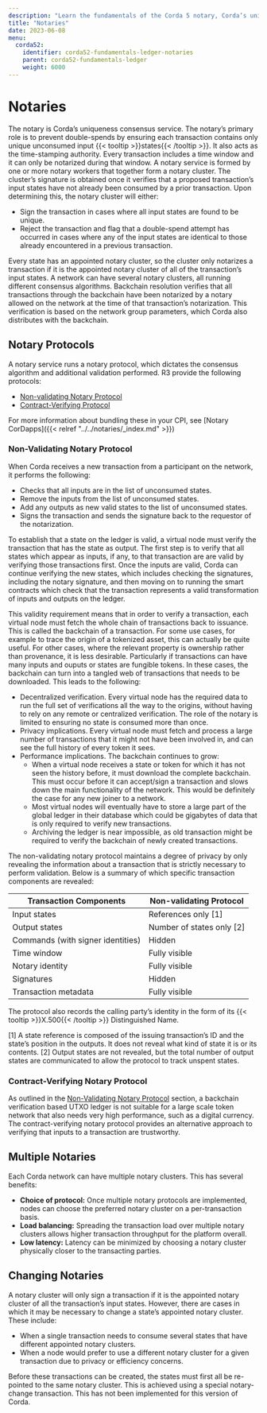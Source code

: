 ```yaml
---
description: "Learn the fundamentals of the Corda 5 notary, Corda’s uniqueness consensus service."
title: "Notaries"
date: 2023-06-08
menu:
  corda52:
    identifier: corda52-fundamentals-ledger-notaries
    parent: corda52-fundamentals-ledger
    weight: 6000
---
```


# Notaries

The notary is Corda’s uniqueness consensus service. The notary’s primary role is to prevent double-spends by ensuring each transaction contains only unique unconsumed input {{< tooltip >}}states{{< /tooltip >}}. It also acts as the time-stamping authority. Every transaction includes a time window and it can only be notarized during that window.
A notary service is formed by one or more notary workers that together form a notary cluster. The cluster’s signature is obtained once it verifies that a proposed transaction’s input states have not already been consumed by a prior transaction. Upon determining this, the notary cluster will either:

* Sign the transaction in cases where all input states are found to be unique.
* Reject the transaction and flag that a double-spend attempt has occurred in cases where any of the input states are identical to those already encountered in a previous transaction.

Every state has an appointed notary cluster, so the cluster only notarizes a transaction if it is the appointed notary cluster of all of the transaction’s input states. A network can have several notary clusters, all running different consensus algorithms. Backchain resolution verifies that all transactions through the backchain have been notarized by a notary allowed on the network at the time of that transaction’s notarization. This verification is based on the network group parameters, which Corda also distributes with the backchain.

## Notary Protocols

A notary service runs a notary protocol, which dictates the consensus algorithm and additional validation performed. R3 provide the following protocols:

* [Non-validating Notary Protocol](#non-validating-notary-protocol)
* [Contract-Verifying Protocol](#contract-verifying-notary-protocol)

For more information about bundling these in your CPI, see [Notary CorDapps]({{< relref "../../notaries/_index.md" >}})

### Non-Validating Notary Protocol

When Corda receives a new transaction from a participant on the network, it performs the following:

* Checks that all inputs are in the list of unconsumed states.
* Remove the inputs from the list of unconsumed states.
* Add any outputs as new valid states to the list of unconsumed states.
* Signs the transaction and sends the signature back to the requestor of the notarization.

To establish that a state on the ledger is valid, a virtual node must verify the transaction that has the state as output.
The first step is to verify that all states which appear as inputs, if any, to that transaction are are valid by verifying those transactions first.
Once the inputs are valid, Corda can continue verifying the new states, which includes checking the signatures, including the notary signature, and then moving on to running the smart contracts which check that the transaction represents a valid transformation of inputs and outputs on the ledger.

This validity requirement means that in order to verify a transaction, each virtual node must fetch the whole chain of transactions back to issuance. This is called the backchain of a transaction.
For some use cases, for example to trace the origin of a tokenized asset, this can actually be quite useful.
For other cases, where the relevant property is ownership rather than provenance, it is less desirable.
Particularly if transactions can have many inputs and ouputs or states are fungible tokens. In these cases, the backchain can turn into a tangled web of transactions that needs to be downloaded. This leads to the following:

* Decentralized verification. Every virtual node has the required data to run the full set of verifications all the way to the origins, without having to rely on any remote or centralized verification. The role of the notary is limited to ensuring no state is consumed more than once.
* Privacy implications. Every virtual node must fetch and process a large number of transactions that it might not have been involved in, and can see the full history of every token it sees.
* Performance implications. The backchain continues to grow:
  * When a virtual node receives a state or token for which it has not seen the history before, it must download the complete backchain. This must occur before it can accept/sign a transaction and slows down the main functionality of the network. This would be definitely the case for any new joiner to a network.
  * Most virtual nodes will eventually have to store a large part of the global ledger in their database which could be gigabytes of data that is only required to verify new transactions.
  * Archiving the ledger is near impossible, as old transaction might be required to verify the backchain of newly created transactions.

The non-validating notary protocol maintains a degree of privacy by only revealing the information about a transaction that is strictly necessary to perform validation. Below is a summary of which specific transaction components are revealed:

| Transaction Components            | Non-validating Protocol   |
| --------------------------------- | ------------------------- |
| Input states                      | References only [1]       |
| Output states                     | Number of states only [2] |
| Commands (with signer identities) | Hidden                    |
| Time window                       | Fully visible             |
| Notary identity                   | Fully visible             |
| Signatures                        | Hidden                    |
| Transaction metadata              | Fully visible             |

The protocol also records the calling party’s identity in the form of its {{< tooltip >}}X.500{{< /tooltip >}} Distinguished Name.

[1] A state reference is composed of the issuing transaction’s ID and the state’s position in the outputs. It does not reveal what kind of state it is or its contents.
[2] Output states are not revealed, but the total number of output states are communicated to allow the protocol to track unspent states.

### Contract-Verifying Notary Protocol

As outlined in the [Non-Validating Notary Protocol](#non-validating-notary-protocol) section, a backchain verification based UTXO ledger is not suitable for a large scale token network that also needs very high performance, such as a digital currency.
The contract-verifying notary protocol provides an alternative approach to verifying that inputs to a transaction are trustworthy.





## Multiple Notaries

Each Corda network can have multiple notary clusters. This has several benefits:

* **Choice of protocol:** Once multiple notary protocols are implemented, nodes can choose the preferred notary cluster on a per-transaction basis.
* **Load balancing:** Spreading the transaction load over multiple notary clusters allows higher transaction throughput for the platform overall.
* **Low latency:** Latency can be minimized by choosing a notary cluster physically closer to the transacting parties.

## Changing Notaries

A notary cluster will only sign a transaction if it is the appointed notary cluster of all the transaction’s input states. However, there are cases in which it may be necessary to change a state’s appointed notary cluster. These include:

* When a single transaction needs to consume several states that have different appointed notary clusters.
* When a node would prefer to use a different notary cluster for a given transaction due to privacy or efficiency concerns.

Before these transactions can be created, the states must first all be re-pointed to the same notary cluster. This is achieved using a special notary-change transaction. This has not been implemented for this version of Corda.
